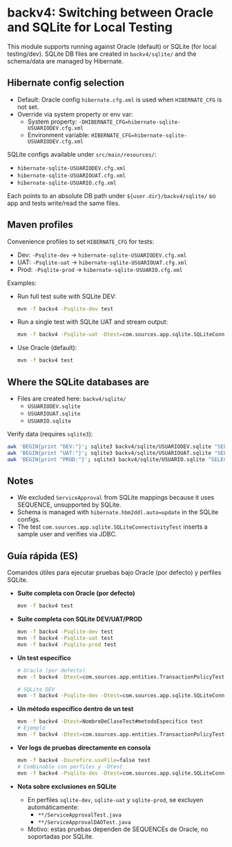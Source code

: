 # backv4: Switching between Oracle and SQLite for Local Testing

This module supports running against Oracle (default) or SQLite (for local testing/dev). SQLite DB files are created in `backv4/sqlite/` and the schema/data are managed by Hibernate.

## Hibernate config selection

- Default: Oracle config `hibernate.cfg.xml` is used when `HIBERNATE_CFG` is not set.
- Override via system property or env var:
  - System property: `-DHIBERNATE_CFG=hibernate-sqlite-USUARIODEV.cfg.xml`
  - Environment variable: `HIBERNATE_CFG=hibernate-sqlite-USUARIODEV.cfg.xml`

SQLite configs available under `src/main/resources/`:
- `hibernate-sqlite-USUARIODEV.cfg.xml`
- `hibernate-sqlite-USUARIOUAT.cfg.xml`
- `hibernate-sqlite-USUARIO.cfg.xml`

Each points to an absolute DB path under `${user.dir}/backv4/sqlite/` so app and tests write/read the same files.

## Maven profiles

Convenience profiles to set `HIBERNATE_CFG` for tests:
- Dev:  `-Psqlite-dev`  -> `hibernate-sqlite-USUARIODEV.cfg.xml`
- UAT:  `-Psqlite-uat`  -> `hibernate-sqlite-USUARIOUAT.cfg.xml`
- Prod: `-Psqlite-prod` -> `hibernate-sqlite-USUARIO.cfg.xml`

Examples:
- Run full test suite with SQLite DEV:
  ```bash
  mvn -f backv4 -Psqlite-dev test
  ```
- Run a single test with SQLite UAT and stream output:
  ```bash
  mvn -f backv4 -Psqlite-uat -Dtest=com.sources.app.sqlite.SQLiteConnectivityTest -Dsurefire.useFile=false test
  ```
- Use Oracle (default):
  ```bash
  mvn -f backv4 test
  ```

## Where the SQLite databases are

- Files are created here: `backv4/sqlite/`
  - `USUARIODEV.sqlite`
  - `USUARIOUAT.sqlite`
  - `USUARIO.sqlite`

Verify data (requires `sqlite3`):
```bash
awk 'BEGIN{print "DEV:"}'; sqlite3 backv4/sqlite/USUARIODEV.sqlite "SELECT COUNT(*) FROM USERS;"
awk 'BEGIN{print "UAT:"}'; sqlite3 backv4/sqlite/USUARIOUAT.sqlite "SELECT COUNT(*) FROM USERS;"
awk 'BEGIN{print "PROD:"}'; sqlite3 backv4/sqlite/USUARIO.sqlite "SELECT COUNT(*) FROM USERS;"
```

## Notes
- We excluded `ServiceApproval` from SQLite mappings because it uses SEQUENCE, unsupported by SQLite.
- Schema is managed with `hibernate.hbm2ddl.auto=update` in the SQLite configs.
- The test `com.sources.app.sqlite.SQLiteConnectivityTest` inserts a sample user and verifies via JDBC.

## Guía rápida (ES)

Comandos útiles para ejecutar pruebas bajo Oracle (por defecto) y perfiles SQLite.

- __Suite completa con Oracle (por defecto)__
  ```bash
  mvn -f backv4 test
  ```

- __Suite completa con SQLite DEV/UAT/PROD__
  ```bash
  mvn -f backv4 -Psqlite-dev test
  mvn -f backv4 -Psqlite-uat test
  mvn -f backv4 -Psqlite-prod test
  ```

- __Un test específico__
  ```bash
  # Oracle (por defecto)
  mvn -f backv4 -Dtest=com.sources.app.entities.TransactionPolicyTest test

  # SQLite DEV
  mvn -f backv4 -Psqlite-dev -Dtest=com.sources.app.sqlite.SQLiteConnectivityTest test
  ```

- __Un método específico dentro de un test__
  ```bash
  mvn -f backv4 -Dtest=NombreDeClaseTest#metodoEspecifico test
  # Ejemplo
  mvn -f backv4 -Dtest=com.sources.app.entities.TransactionPolicyTest#settersAndGetters_WorkCorrectly test
  ```

- __Ver logs de pruebas directamente en consola__
  ```bash
  mvn -f backv4 -Dsurefire.useFile=false test
  # Combinable con perfiles y -Dtest
  mvn -f backv4 -Psqlite-dev -Dtest=com.sources.app.sqlite.SQLiteConnectivityTest -Dsurefire.useFile=false test
  ```

- __Nota sobre exclusiones en SQLite__
  - En perfiles `sqlite-dev`, `sqlite-uat` y `sqlite-prod`, se excluyen automáticamente:
    - `**/ServiceApprovalTest.java`
    - `**/ServiceApprovalDAOTest.java`
  - Motivo: estas pruebas dependen de SEQUENCEs de Oracle, no soportadas por SQLite.
